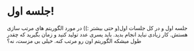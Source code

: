 # جلسه اول!
جلسه اول و در کل جلسات اول(و حتی بیشتر :)) در مورد الگوریتم های مرتب سازی هستش. کار زیادی نباید انجام بدید. باید یسری عدد تولید کنید و زمان بگیرید که چقدر طول میشکه الگوریتم اون رو مرتب کنه. خیلی بی مزست، نه؟